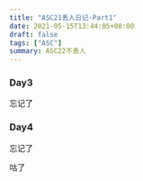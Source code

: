 ```yaml
---
title: "ASC21丢人日记-Part1"
date: 2021-05-15T13:44:05+08:00
draft: false
tags: ["ASC"]
summary: ASC22不丢人
---
```


### Day3
忘记了
### Day4
忘记了

咕了
